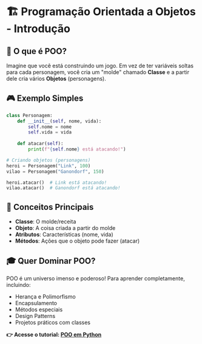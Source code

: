 # 🏗️ Programação Orientada a Objetos - Introdução

## 🎯 O que é POO?

Imagine que você está construindo um jogo. Em vez de ter variáveis soltas para cada personagem, você cria um "molde" chamado **Classe** e a partir dele cria vários **Objetos** (personagens).

## 🎮 Exemplo Simples

```python
class Personagem:
    def __init__(self, nome, vida):
        self.nome = nome
        self.vida = vida
    
    def atacar(self):
        print(f"{self.nome} está atacando!")

# Criando objetos (personagens)
heroi = Personagem("Link", 100)
vilao = Personagem("Ganondorf", 150)

heroi.atacar()  # Link está atacando!
vilao.atacar()  # Ganondorf está atacando!
```

## 🔑 Conceitos Principais

- **Classe**: O molde/receita
- **Objeto**: A coisa criada a partir do molde
- **Atributos**: Características (nome, vida)
- **Métodos**: Ações que o objeto pode fazer (atacar)

## 🎓 Quer Dominar POO?

POO é um universo imenso e poderoso! Para aprender completamente, incluindo:
- Herança e Polimorfismo
- Encapsulamento
- Métodos especiais
- Design Patterns
- Projetos práticos com classes

**👉 Acesse o tutorial: [POO em Python](https://github.com/lukas-senai/poo-python-tutorial)**
